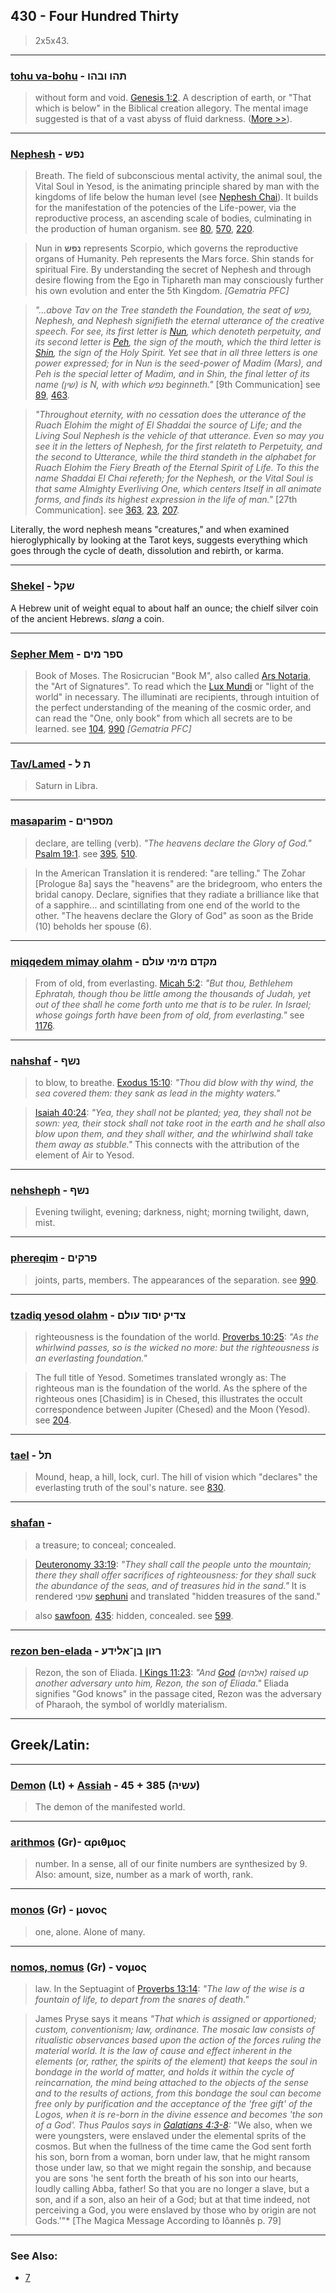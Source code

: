 ## 430 - Four Hundred Thirty
> 2x5x43.

---

### [tohu va-bohu](/keys/ThHV.VBHV) - תהו ובהו
> without form and void. [Genesis 1:2](http://biblehub.com/genesis/1-2.htm). A description of earth, or "That which is below" in the Biblical creation allegory. The mental image suggested is that of a vast abyss of fluid darkness. ([More >>](tohu-vabohu)).

---

### [Nephesh](/keys/NPSh) - נפש
> Breath. The field of subconscious mental activity, the animal soul, the Vital Soul in Yesod, is the animating principle shared by man with the kingdoms of life below the human level (see [Nephesh Chai](448)). It builds for the manifestation of the potencies of the Life-power, via the reproductive process, an ascending scale of bodies, culminating in the production of human organism. see [80](80), [570](570), [220](220).

> Nun in **נפש** represents Scorpio, which governs the reproductive organs of Humanity. Peh represents the Mars force. Shin stands for spiritual Fire. By understanding the secret of Nephesh and through desire flowing from the Ego in Tiphareth man may consciously further his own evolution and enter the 5th Kingdom. *[Gematria PFC]*

> *"...above Tav on the Tree standeth the Foundation, the seat of נפש, Nephesh, and Nephesh signifieth the eternal utterance of the creative speech. For see, its first letter is [Nun](/keys/N), which denoteth perpetuity, and its second letter is [Peh](/keys/P), the sign of the mouth, which the third letter is [Shin](/keys/Sh), the sign of the Holy Spirit. Yet see that in all three letters is one power expressed; for in Nun is the seed-power of Madim (Mars), and Peh is the special letter of Madim, and in Shin, the final letter of its name (שין) is N, with which נפש beginneth."* [9th Communication] see [89](89), [463](463).

> *"Throughout eternity, with no cessation does the utterance of the Ruach Elohim the might of El Shaddai the source of Life; and the Living Soul Nephesh is the vehicle of that utterance. Even so may you see it in the letters of Nephesh, for the first relateth to Perpetuity, and the second to Utterance, while the third standeth in the alphabet for Ruach Elohim the Fiery Breath of the Eternal Spirit of Life. To this the name Shaddai El Chai refereth; for the Nephesh, or the Vital Soul is that same Almighty Everliving One, which centers Itself in all animate forms, and finds its highest expression in the life of man."* [27th Communication]. see [363](363), [23](23), [207](207).

Literally, the word nephesh means "creatures," and when examined hieroglyphically by looking at the Tarot keys, suggests everything which goes through the cycle of death, dissolution and rebirth, or karma.

---

### [Shekel](/keys/ShQL) - שקל
A Hebrew unit of weight equal to about half an ounce; the chielf silver coin of the ancient Hebrews. *slang* a coin.

---

### [Sepher Mem](/keys/SPR.MIM) - ספר מים
> Book of Moses. The Rosicrucian "Book M", also called [Ars Notaria](104), the "Art of Signatures". To read which the [Lux Mundi](104) or "light of the world" in necessary. The illuminati are recipients, through intuition of the perfect understanding of the meaning of the cosmic order, and can read the "One, only book" from which all secrets are to be learned. see [104](104), [990](990) *[Gematria PFC]*

---

### [Tav/Lamed](/keys/Th.L) - ת ל
> Saturn in Libra.

---

### [masaparim](/keys/MSPRIM) - מספרים
> declare, are telling (verb). *"The heavens declare the Glory of God."* [Psalm 19:1](http://biblehub.com/psalms/19-1.htm). see [395](395), [510](510).

> In the American Translation it is rendered: "are telling." The Zohar [Prologue 8a] says the "heavens" are the bridegroom, who enters the bridal canopy. Declare, signifies that they radiate a brilliance like that of a sapphire... and scintillating from one end of the world to the other. "The heavens declare the Glory of God" as soon as the Bride (10) beholds her spouse (6).

---

### [miqqedem mimay olahm](/keys/MQDM.MIMI.OVLM) - מקדם מימי עולם
> From of old, from everlasting. [Micah 5:2](http://biblehub.com/micah/5-2.htm): *"But thou, Bethlehem Ephratah, though thou be little among the thousands of Judah, yet out of thee shall he come forth unto me that is to be ruler. In Israel; whose goings forth have been from of old, from everlasting."* see [1176](1176).

---

### [nahshaf](/keys/NShP) - נשף
> to blow, to breathe. [Exodus 15:10](http://biblehub.com/exodus/15-10.htm): *"Thou did blow with thy wind, the sea covered them: they sank as lead in the mighty waters."*

> [Isaiah 40:24](http://biblehub.com/isaiah/40-24.htm): *"Yea, they shall not be planted; yea, they shall not be sown: yea, their stock shall not take root in the earth and he shall also blow upon them, and they shall wither, and the whirlwind shall take them away as stubble."* This connects with the attribution of the element of Air to Yesod.

---

### [nehsheph](/keys/NShP) - נשף
> Evening twilight, evening; darkness, night; morning twilight, dawn, mist.

---

### [phereqim](/keys/PRQIM) - פרקים
> joints, parts, members. The appearances of the separation. see [990](990).

---

### [tzadiq yesod olahm](/keys/TzDIQ.ISVD.OVLM) - צדיק יסוד עולם
> righteousness is the foundation of the world. [Proverbs 10:25](http://biblehub.com/proverbs/10-25.htm): *"As the whirlwind passes, so is the wicked no more: but the righteousness is an everlasting foundation."*

> The full title of Yesod. Sometimes translated wrongly as: The righteous man is the foundation of the world. As the sphere of the righteous ones [Chasidim] is in Chesed, this illustrates the occult correspondence between Jupiter (Chesed) and the Moon (Yesod). see [204](204).

---

### [tael](/keys/ThL) - תל
> Mound, heap, a hill, lock, curl. The hill of vision which "declares" the everlasting truth of the soul's nature. see [830](830).

---

### [shafan](/keys/ShPN) - 
> a treasure; to conceal; concealed.

> [Deuteronomy 33:19](http://biblehub.com/deuteronomy/33-19.htm): *"They shall call the people unto the mountain; there they shall offer sacrifices of righteousness: for they shall suck the abundance of the seas, and of treasures hid in the sand."* It is rendered שפני [sephuni](/keys/ShPVNI) and translated "hidden treasures of the sand."

> also [sawfoon](/keys/ShPVN), [435](435): hidden, concealed. see [599](599).

---

### [rezon ben-elada](/keys/RZVN.BN-ALIDO) - רזון בן־אלידע
> Rezon, the son of Eliada. [I Kings 11:23](http://biblehub.com/1_kings/11-23.htm): *"And [God](/keys/ALHIM) (אלהים) raised up another adversary unto him, Rezon, the son of Eliada."* Eliada signifies "God knows" in the passage cited, Rezon was the adversary of Pharaoh, the symbol of worldly materialism.

---

## Greek/Latin:

---

### [Demon](/latin?word=demon) (Lt) + [Assiah](/keys/OShIH) - 45 + 385 (עשיה) 
> The demon of the manifested world. 

---

### [arithmos](/greek?word=arithmos) (Gr)- αριθμος
> number. In a sense, all of our finite numbers are synthesized by 9. Also: amount, size, number as a mark of worth, rank.

---

### [monos](/greek?word=monos) (Gr) - μονος
> one, alone. Alone of many.

---

### [nomos, nomus](/greek?word=nomos) (Gr) - νομος
> law. In the Septuagint of [Proverbs 13:14](http://biblehub.com/proverbs/13-14.htm): *"The law of the wise is a fountain of life, to depart from the snares of death."*

> James Pryse says it means *"That which is assigned or apportioned; custom, conventionism; law, ordinance. The mosaic law consists of ritualistic observances based upon the action of the forces ruling the material world. It is the law of cause and effect inherent in the elements (or, rather, the spirits of the element) that keeps the soul in bondage in the world of matter, and holds it within the cycle of reincarnation, the mind being attached to the objects of the sense and to the results of actions, from this bondage the soul can become free only by purification and the acceptance of the 'free gift' of the Logos, when it is re-born in the divine essence and becomes 'the son of a God'. Thus Paulos says in [Galatians 4:3-8](https://www.biblegateway.com/passage/?search=galatians%204%3A3-8&version=WEB):* "We also, when we were youngsters, were enslaved under the elemental sprits of the cosmos. But when the fullness of the time came the God sent forth his son, born from a woman, born under law, that he might ransom those under law, so that we might regain the sonship, and because you are sons 'he sent forth the breath of his son into our hearts, loudly calling Abba, father! So that you are no longer a slave, but a son, and if a son, also an heir of a God; but at that time indeed, not perceiving a God, you were enslaved by those who by origin are not Gods.'"* [The Magica Message According to Iôannês p. 79]

---

### See Also:

- [7](7)